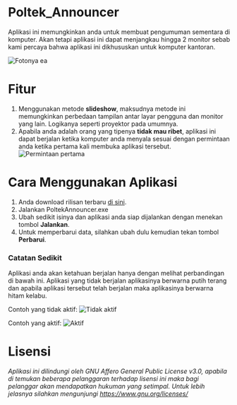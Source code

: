 # Poltek_Announcer
Aplikasi ini memungkinkan anda untuk membuat pengumuman sementara di komputer. Akan tetapi aplikasi ini dapat menjangkau hingga 2 monitor sebab kami percaya bahwa aplikasi ini dikhususkan untuk komputer kantoran.

![Fotonya ea](https://raw.githubusercontent.com/skymunn/Poltek_Announcer/master/src/Screenshot_141.png)

# Fitur
1. Menggunakan metode **slideshow**, maksudnya metode ini memungkinkan perbedaan tampilan antar layar pengguna dan monitor yang lain. Logikanya seperti proyektor pada umumnya.
2. Apabila anda adalah orang yang tipenya **tidak mau ribet**, aplikasi ini dapat berjalan ketika komputer anda menyala sesuai dengan permintaan anda ketika pertama kali membuka aplikasi tersebut.
![Permintaan pertama](https://raw.githubusercontent.com/skymunn/Poltek_Announcer/master/src/Screenshot_144.png)

# Cara Menggunakan Aplikasi
1. Anda download rilisan terbaru [di sini](https://github.com/skymunn/Poltek_Announcer/releases).
2. Jalankan PoltekAnnouncer.exe
3. Ubah sedikit isinya dan aplikasi anda siap dijalankan dengan menekan tombol **Jalankan**.
4. Untuk memperbarui data, silahkan ubah dulu kemudian tekan tombol **Perbarui**.

### Catatan Sedikit
Aplikasi anda akan ketahuan berjalan hanya dengan melihat perbandingan di bawah ini. Aplikasi yang tidak berjalan aplikasinya berwarna putih terang dan apabila aplikasi tersebut telah berjalan maka aplikasinya berwarna hitam kelabu.

Contoh yang tidak aktif:
![Tidak aktif](https://raw.githubusercontent.com/skymunn/Poltek_Announcer/master/src/Screenshot_145.png)

Contoh yang aktif:
![Aktif](https://raw.githubusercontent.com/skymunn/Poltek_Announcer/master/src/Screenshot_146.png)

# Lisensi
*Aplikasi ini dilindungi oleh GNU Affero General Public License v3.0, apabila di temukan beberapa pelanggaran terhadap lisensi ini maka bagi pelanggar akan mendapatkan hukuman yang setimpal. Untuk lebih jelasnya silahkan mengunjungi https://www.gnu.org/licenses/*

